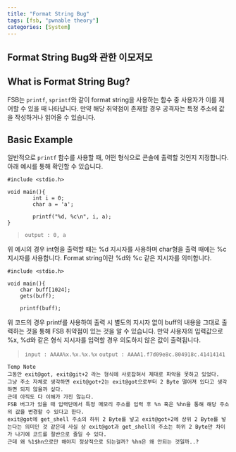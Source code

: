 ```yaml
---
title: "Format String Bug"
tags: [fsb, "pwnable theory"]
categories: [System]
---
```


Format String Bug와 관한 이모저모
---------------------------------

## What is Format String Bug?

FSB는 `printf`, `sprintf`와 같이 format string을 사용하는 함수 중 사용자가 이를 제어할 수 있을 때 나타납니다. 만약 해당 취약점이 존재할 경우 공격자는 특정 주소에 값을 작성하거나 읽어올 수 있습니다.

## Basic Example

일반적으로 `printf` 함수를 사용할 때, 어떤 형식으로 콘솔에 출력할 것인지 지정합니다. 아래 예시를 통해 확인할 수 있습니다.

```
#include <stdio.h>

void main(){
        int i = 0;
        char a = 'a';

        printf("%d, %c\n", i, a);
}
```

> `output : 0, a`

위 예시의 경우 int형을 출력할 때는 %d 지시자를 사용하며 char형을 출력 때에는 %c 지시자를 사용합니다. Format string이란 %d와 %c 같은 지시자를 의미합니다.

```
#include <stdio.h>

void main(){
	char buff[1024];
	gets(buff);

	printf(buff);
```

위 코드의 경우 printf를 사용하여 출력 시 별도의 지시자 없이 buff의 내용을 그대로 출력하는 것을 통해 FSB 취약점이 있는 것을 알 수 있습니다. 만약 사용자의 입력값으로 %x, %d와 같은 형식 지시자를 입력할 경우 의도하지 않은 값이 출력됩니다.

> `input : AAAA%x.%x.%x.%x`
> `output : AAAA1.f7d09e8c.804918c.41414141`


```
Temp Note
그동안 exit@got, exit@git+2 라는 형식에 사로잡혀서 제대로 파악을 못하고 있었다.
그냥 주소 자체로 생각하면 exit@got+2는 exit@got으로부터 2 Byte 떨어져 있다고 생각하면 되지 않을까 싶다.
근데 아직도 다 이해가 가진 않는다.
FSB 버그가 있을 때 입력단에서 특정 메모리 주소를 입력 후 %n 혹은 %hn을 통해 해당 주소의 값을 변경할 수 있다고 한다.
exit@got에 get_shell 주소의 하위 2 Byte를 넣고 exit@got+2에 상위 2 Byte를 넣는다는 의미인 것 같은데 사실 상 exit@got과 get_shell의 주소는 하위 2 Byte만 차이가 나기에 코드를 절반으로 줄일 수 있다.
근데 왜 %1$hn으로만 해야지 정상적으로 되는걸까? %hn은 왜 안되는 것일까..?
```
